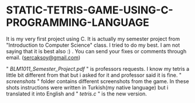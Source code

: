 <DOCTYPE html>

<h1> STATIC-TETRIS-GAME-USING-C-PROGRAMMING-LANGUAGE </h1>




It is my very first project using C. It is actually my semester project from "Introduction to Computer Science" class. I tried to do my best. I am not saying that it is best also :) . You can send your fixes or comments through email. (sercaksoy@gmail.com)


" <i>BLM1011_Semester_Project.pdf</i> " is professors requests. I know my tetris a little bit different from  that but i asked for it and professor said it is fine. 
" <i>screenshots</i> " folder contains different screenshots from the game. In these shots instructions were written in Turkish(my native language) but i translated it into English and " <i>tetris.c</i> " is the new version. 

